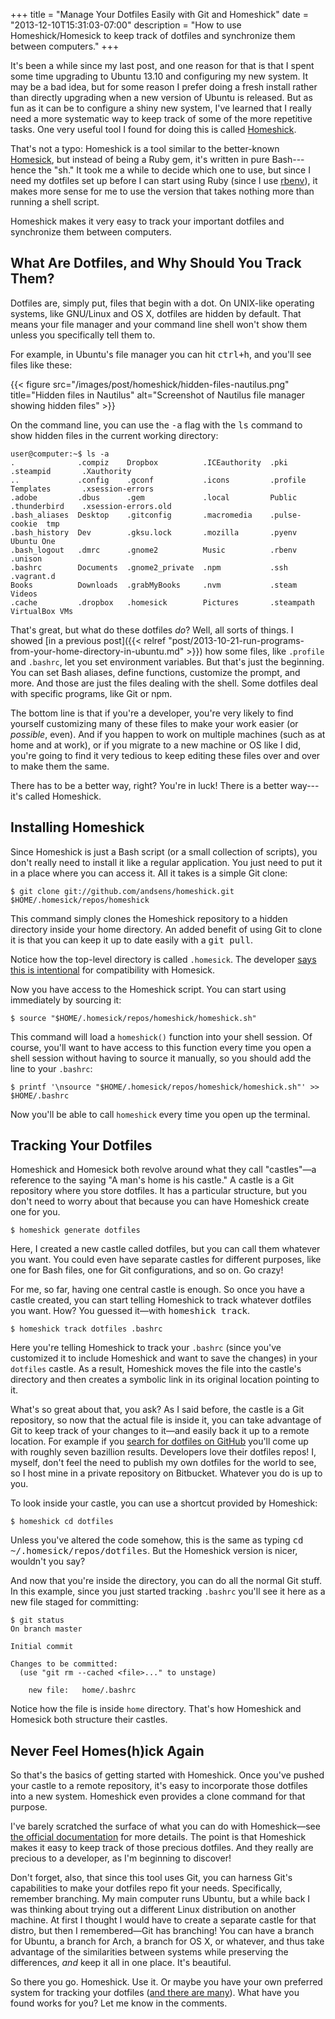 +++
title = "Manage Your Dotfiles Easily with Git and Homeshick"
date = "2013-12-10T15:31:03-07:00"
description = "How to use Homeshick/Homesick to keep track of dotfiles and synchronize them between computers."
+++

It's been a while since my last post, and one reason for that is that I spent
some time upgrading to Ubuntu 13.10 and configuring my new system. It may be a
bad idea, but for some reason I prefer doing a fresh install rather than directly
upgrading when a new version of Ubuntu is released. But as fun as it can be to
configure a shiny new system, I've learned that I really need a more systematic
way to keep track of some of the more repetitive tasks. One very useful tool I
found for doing this is called [Homeshick](https://github.com/andsens/homeshick).

<!--more-->

That's not a typo: Homeshick is a tool similar to the better-known [Homesick](https://github.com/technicalpickles/homesick),
but instead of being a Ruby gem, it's written in pure Bash---hence the "sh." It
took me a while to decide which one to use, but since I need my dotfiles set up
before I can start using Ruby (since I use [rbenv](https://github.com/sstephenson/rbenv)), it makes more sense for
me to use the version that takes nothing more than running a shell script.

Homeshick makes it very easy to track your important dotfiles and synchronize
them between computers.

## What Are Dotfiles, and Why Should You Track Them?

Dotfiles are, simply put, files that begin with a dot. On UNIX-like operating
systems, like GNU/Linux and OS X, dotfiles are hidden by default. That means
your file manager and your command line shell won't show them unless you
specifically tell them to.

For example, in Ubuntu's file manager you can hit <kbd>ctrl+h</kbd>, and you'll
see files like these:

{{< figure src="/images/post/homeshick/hidden-files-nautilus.png" title="Hidden files in Nautilus" alt="Screenshot of Nautilus file manager showing hidden files" >}}

On the command line, you can use the <kbd>-a</kbd> flag with the <kbd>ls</kbd>
command to show hidden files in the current working directory:

```
user@computer:~$ ls -a
.              .compiz    Dropbox          .ICEauthority  .pki           .steampid       .Xauthority
..             .config    .gconf           .icons         .profile       Templates       .xsession-errors
.adobe         .dbus      .gem             .local         Public         .thunderbird    .xsession-errors.old
.bash_aliases  Desktop    .gitconfig       .macromedia    .pulse-cookie  tmp
.bash_history  Dev        .gksu.lock       .mozilla       .pyenv         Ubuntu One
.bash_logout   .dmrc      .gnome2          Music          .rbenv         .unison
.bashrc        Documents  .gnome2_private  .npm           .ssh           .vagrant.d
Books          Downloads  .grabMyBooks     .nvm           .steam         Videos
.cache         .dropbox   .homesick        Pictures       .steampath     VirtualBox VMs

```

That's great, but what do these dotfiles *do*? Well, all sorts of things. I
showed [in a previous post]({{< relref "post/2013-10-21-run-programs-from-your-home-directory-in-ubuntu.md" >}}) how some files, like `.profile` and `.bashrc`, let
you set environment variables. But that's just the beginning. You can set Bash
aliases, define functions, customize the prompt, and more. And those are just
the files dealing with the shell. Some dotfiles deal with specific programs,
like Git or npm.

The bottom line is that if you're a developer, you're very likely to find
yourself customizing many of these files to make your work easier (or *possible*,
even). And if you happen to work on multiple machines (such as at home and at
work), or if you migrate to a new machine or OS like I did, you're going to find
it very tedious to keep editing these files over and over to make them the same.

There has to be a better way, right? You're in luck! There is a better way---it's
called Homeshick.

## Installing Homeshick

Since Homeshick is just a Bash script (or a small collection of scripts), you
don't really need to install it like a regular application. You just need to put
it in a place where you can access it. All it takes is a simple Git clone:

```
$ git clone git://github.com/andsens/homeshick.git $HOME/.homesick/repos/homeshick
```

This command simply clones the Homeshick repository to a hidden directory inside
your home directory. An added benefit of using Git to clone it is that you can
keep it up to date easily with a <kbd>git pull</kbd>.

Notice how the top-level directory is called `.homesick`. The developer
[says this is intentional](https://github.com/andsens/homeshick/wiki/Tutorials#bootstrapping) for compatibility with Homesick.

Now you have access to the Homeshick script. You can start using immediately by
sourcing it:

```
$ source "$HOME/.homesick/repos/homeshick/homeshick.sh"
```

This command will load a `homeshick()` function into your shell session. Of course,
you'll want to have access to this function every time you open a shell session
without having to source it manually, so you should add the line to your `.bashrc`:

```
$ printf '\nsource "$HOME/.homesick/repos/homeshick/homeshick.sh"' >> $HOME/.bashrc
```

Now you'll be able to call `homeshick` every time you open up the terminal.

## Tracking Your Dotfiles

Homeshick and Homesick both revolve around what they call "castles"—a reference
to the saying "A man's home is his castle." A castle is a Git repository where
you store dotfiles. It has a particular structure, but you don't need to worry
about that because you can have Homeshick create one for you.

```
$ homeshick generate dotfiles
```

Here, I created a new castle called dotfiles, but you can call them whatever you
want. You could even have separate castles for different purposes, like one for
Bash files, one for Git configurations, and so on. Go crazy!

For me, so far, having one central castle is enough. So once you have a castle
created, you can start telling Homeshick to track whatever dotfiles you want.
How? You guessed it—with <kbd>homeshick track</kbd>.

```
$ homeshick track dotfiles .bashrc
```

Here you're telling Homeshick to track your `.bashrc` (since you've customized
it to include Homeshick and want to save the changes) in your `dotfiles` castle.
As a result, Homeshick moves the file into the castle's directory and then
creates a symbolic link in its original location pointing to it.

What's so great about that, you ask? As I said before, the castle is a Git
repository, so now that the actual file is inside it, you can take advantage of
Git to keep track of your changes to it—and easily back it up to a remote
location. For example if you [search for dotfiles on GitHub](https://github.com/search?q=dotfiles&ref=cmdform) you'll come up
with roughly seven bazillion results. Developers love their dotfiles repos! I,
myself, don't feel the need to publish my own dotfiles for the world to see, so
I host mine in a private repository on Bitbucket. Whatever you do is up to you.

To look inside your castle, you can use a shortcut provided by Homeshick:

```
$ homeshick cd dotfiles
```

Unless you've altered the code somehow, this is the same as typing
<kbd>cd ~/.homesick/repos/dotfiles</kbd>. But the Homeshick version is nicer,
wouldn't you say?

And now that you're inside the directory, you can do all the normal Git stuff.
In this example, since you just started tracking `.bashrc` you'll see it here
as a new file staged for committing:

```
$ git status
On branch master

Initial commit

Changes to be committed:
  (use "git rm --cached <file>..." to unstage)

	new file:   home/.bashrc

```

Notice how the file is inside `home` directory. That's how Homeshick and Homesick
both structure their castles.

## Never Feel Homes(h)ick Again

So that's the basics of getting started with Homeshick. Once you've pushed your
castle to a remote repository, it's easy to incorporate those dotfiles into a
new system. Homeshick even provides a <kdb>clone</kdb> command for that purpose.

I've barely scratched the surface of what you can do with Homeshick—see
[the official documentation](https://github.com/andsens/homeshick/wiki) for more details. The point is that Homeshick
makes it easy to keep track of those precious dotfiles. And they really are
precious to a developer, as I'm beginning to discover!

Don't forget, also, that since this tool uses Git, you can harness Git's
capabilities to make your dotfiles repo fit your needs. Specifically, remember
branching. My main computer runs Ubuntu, but a while back I was thinking about
trying out a different Linux distribution on another machine. At first I thought
I would have to create a separate castle for that distro, but then I
remembered—Git has branching! You can have a branch for Ubuntu, a branch for
Arch, a branch for OS X, or whatever, and thus take advantage of the similarities
between systems while preserving the differences, *and* keep it all in one
place. It's beautiful.

So there you go. Homeshick. Use it. Or maybe you have your own preferred system
for tracking your dotfiles ([and there are many](http://dotfiles.github.io/)). What have you found works
for you? Let me know in the comments.

[8]: http://dotfiles.github.io/
